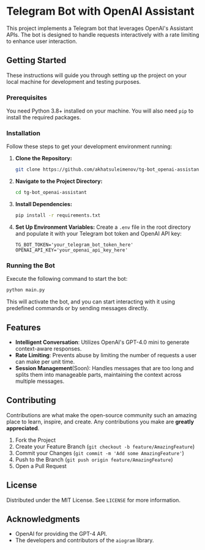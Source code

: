 
# Telegram Bot with OpenAI Assistant

This project implements a Telegram bot that leverages OpenAI's Assistant APIs. The bot is designed to handle requests interactively with a rate limiting to enhance user interaction.

## Getting Started

These instructions will guide you through setting up the project on your local machine for development and testing purposes.

### Prerequisites

You need Python 3.8+ installed on your machine. You will also need `pip` to install the required packages.

### Installation

Follow these steps to get your development environment running:

1. **Clone the Repository:**
   ```bash
   git clone https://github.com/akhatsuleimenov/tg-bot_openai-assistant.git
   ```
2. **Navigate to the Project Directory:**
   ```bash
   cd tg-bot_openai-assistant
   ```
3. **Install Dependencies:**
   ```bash
   pip install -r requirements.txt
   ```
4. **Set Up Environment Variables:**
   Create a `.env` file in the root directory and populate it with your Telegram bot token and OpenAI API key:
   ```plaintext
   TG_BOT_TOKEN='your_telegram_bot_token_here'
   OPENAI_API_KEY='your_openai_api_key_here'
   ```

### Running the Bot

Execute the following command to start the bot:

```bash
python main.py
```

This will activate the bot, and you can start interacting with it using predefined commands or by sending messages directly.

## Features

- **Intelligent Conversation**: Utilizes OpenAI's GPT-4.0 mini to generate context-aware responses.
- **Rate Limiting**: Prevents abuse by limiting the number of requests a user can make per unit time.
- **Session Management**(Soon): Handles messages that are too long and splits them into manageable parts, maintaining the context across multiple messages.

## Contributing

Contributions are what make the open-source community such an amazing place to learn, inspire, and create. Any contributions you make are **greatly appreciated**.

1. Fork the Project
2. Create your Feature Branch (`git checkout -b feature/AmazingFeature`)
3. Commit your Changes (`git commit -m 'Add some AmazingFeature'`)
4. Push to the Branch (`git push origin feature/AmazingFeature`)
5. Open a Pull Request

## License

Distributed under the MIT License. See `LICENSE` for more information.

## Acknowledgments

- OpenAI for providing the GPT-4 API.
- The developers and contributors of the `aiogram` library.
